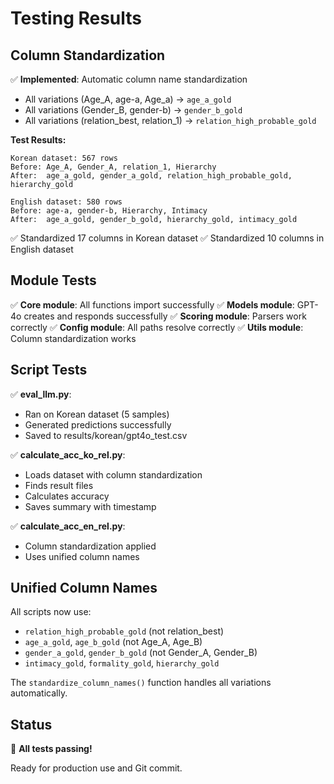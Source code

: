 # Testing Results

## Column Standardization

✅ **Implemented**: Automatic column name standardization
- All variations (Age_A, age-a, Age_a) → `age_a_gold`
- All variations (Gender_B, gender-b) → `gender_b_gold`  
- All variations (relation_best, relation_1) → `relation_high_probable_gold`

**Test Results:**
```
Korean dataset: 567 rows
Before: Age_A, Gender_A, relation_1, Hierarchy
After:  age_a_gold, gender_a_gold, relation_high_probable_gold, hierarchy_gold

English dataset: 580 rows
Before: age-a, gender-b, Hierarchy, Intimacy
After:  age_a_gold, gender_b_gold, hierarchy_gold, intimacy_gold
```

✅ Standardized 17 columns in Korean dataset
✅ Standardized 10 columns in English dataset

## Module Tests

✅ **Core module**: All functions import successfully
✅ **Models module**: GPT-4o creates and responds successfully
✅ **Scoring module**: Parsers work correctly
✅ **Config module**: All paths resolve correctly
✅ **Utils module**: Column standardization works

## Script Tests

✅ **eval_llm.py**: 
- Ran on Korean dataset (5 samples)
- Generated predictions successfully
- Saved to results/korean/gpt4o_test.csv

✅ **calculate_acc_ko_rel.py**:
- Loads dataset with column standardization
- Finds result files
- Calculates accuracy
- Saves summary with timestamp

✅ **calculate_acc_en_rel.py**:
- Column standardization applied
- Uses unified column names

## Unified Column Names

All scripts now use:
- `relation_high_probable_gold` (not relation_best)
- `age_a_gold`, `age_b_gold` (not Age_A, Age_B)
- `gender_a_gold`, `gender_b_gold` (not Gender_A, Gender_B)
- `intimacy_gold`, `formality_gold`, `hierarchy_gold`

The `standardize_column_names()` function handles all variations automatically.

## Status

🎉 **All tests passing!**

Ready for production use and Git commit.
